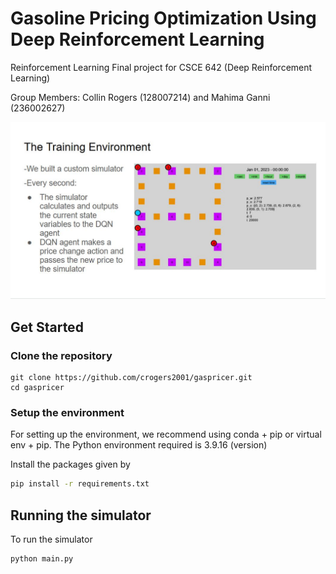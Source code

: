 # Gasoline Pricing Optimization Using Deep Reinforcement Learning
Reinforcement Learning
Final project for CSCE 642 (Deep Reinforcement Learning)

Group Members: Collin Rogers (128007214) and Mahima Ganni (236002627)

[![(Demo video)](demo_thumbnail.JPG)](https://youtu.be/1ALGR3lCFHY)

## Get Started
### Clone the repository 
```
git clone https://github.com/crogers2001/gaspricer.git
cd gaspricer
```

### Setup the environment 
For setting up the environment, we recommend using conda + pip or virtual env + pip. The Python environment required is 3.9.16 (version)

Install the packages given by
```bash
pip install -r requirements.txt
```

## Running the simulator
To run the simulator

```bash
python main.py
```
